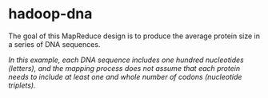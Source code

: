 # hadoop-dna
The goal of this MapReduce design is to produce the average protein size in a series of DNA sequences.

*In this example, each DNA sequence includes one hundred nucleotides (letters), and the mapping process does not assume that each protein needs to include at least one and whole number of codons (nucleotide triplets).*
